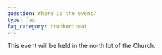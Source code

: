 ```yaml
---
question: Where is the event?
type: faq
faq_category: trunkortreat
---
```

This event will be held in the north lot of the Church.
